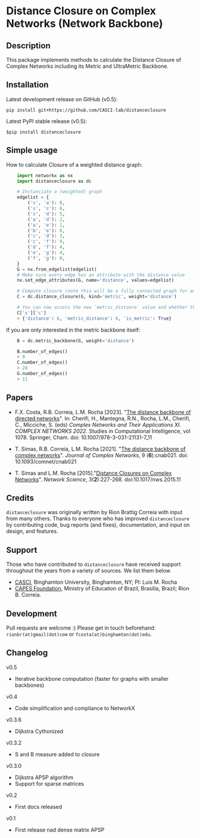 Distance Closure on Complex Networks (Network Backbone)
=======================================================


Description
-------------

This package implements methods to calculate the Distance Closure of Complex Networks including its Metric and UltraMetric Backbone.


Installation
---------------

Latest development release on GitHub (v0.5):

```
pip install git+https://github.com/CASCI-lab/distanceclosure
```

Latest PyPI stable release (v0.5):

```
$pip install distanceclosure
```


Simple usage
------------

How to calculate Closure of a weighted distance graph:

```python
    import networkx as nx
    import distanceclosure as dc

    # Instanciate a (weighted) graph
    edgelist = {
        ('s', 'a'): 8,
        ('s', 'c'): 6,
        ('s', 'd'): 5,
        ('a', 'd'): 2,
        ('a', 'e'): 1,
        ('b', 'e'): 6,
        ('c', 'd'): 3,
        ('c', 'f'): 9,
        ('d', 'f'): 4,
        ('e', 'g'): 4,
        ('f', 'g'): 0,
    }
    G = nx.from_edgelist(edgelist)
    # Make sure every edge has an attribute with the distance value
    nx.set_edge_attributes(G, name='distance', values=edgelist)

    # Compute closure (note this will be a fully connected graph for an undirected connected component. It can be slow for large graphs)
    C = dc.distance_closure(G, kind='metric', weight='distance')

    # You can now access the new `metric_distance` value and whether the edge is part of the metric backbone.
    C['s']['c']
    > {'distance': 6, 'metric_distance': 6, 'is_metric': True}
```

If you are only interested in the metric backbone itself:

```python
    B = dc.metric_backbone(G, weight='distance')

    B.number_of_edges()
    > 9
    C.number_of_edges()
    > 28
    G.number_of_edges()
    > 11
```

Papers
-------

- F.X. Costa, R.B. Correia, L.M. Rocha [2023]. "[The distance backbone of directed networks](https://link.springer.com/chapter/10.1007/978-3-031-21131-7_11)". In: Cherifi, H., Mantegna, R.N., Rocha, L.M., Cherifi, C., Micciche, S. (eds) *Complex Networks and Their Applications XI. COMPLEX NETWORKS 2022.* Studies in Computational Intelligence, vol 1078. Springer, Cham. doi: 10.1007/978-3-031-21131-7_11

- T. Simas, R.B. Correia, L.M. Rocha [2021]. "[The distance backbone of complex networks](https://academic.oup.com/comnet/article/9/6/cnab021/6403661)". *Journal of Complex Networks*, 9 (**6**):cnab021. doi: 10.1093/comnet/cnab021

- T. Simas and L.M. Rocha [2015]."[Distance Closures on Complex Networks](http://www.informatics.indiana.edu/rocha/publications/NWS14.php)". *Network Science*, 3(**2**):227-268. doi:10.1017/nws.2015.11


Credits
--------

``distanceclosure`` was originally written by Rion Brattig Correia with input from many others. Thanks to everyone who has improved ``distanceclosure`` by contributing code, bug reports (and fixes), documentation, and input on design, and features.


Support
-------

Those who have contributed to ``distanceclosure`` have received support throughout the years from a variety of sources.  We list them below.

- [CASCI](https://casci.binghamton.edu/casci.php), Binghamton University, Binghamton, NY; PI: Luis M. Rocha
- [CAPES Foundation](https://www.gov.br/capes/pt-br), Ministry of Education of Brazil, Brasília, Brazil; Rion B. Correia.


Development
-----------

Pull requests are welcome :) Please get in touch beforehand: `rionbr(at)gmail(dot)com` or `fcosta(at)binghamton(dot)edu`.


Changelog
---------

v0.5
- Iterative backbone computation (faster for graphs with smaller backbones)

v0.4
- Code simplification and compliance to NetworkX

v0.3.6
- Dijkstra Cythonized

v0.3.2
- S and B measure added to closure

v0.3.0
- Dijkstra APSP algorithm
- Support for sparse matrices

v0.2
- First docs released

v0.1
- First release nad dense matrix APSP